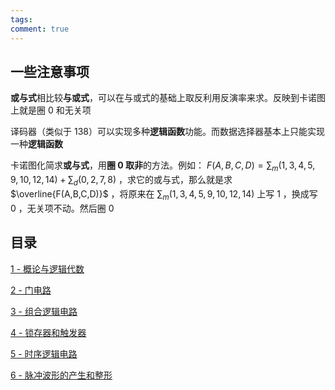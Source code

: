 ```yaml
---
tags: 
comment: true
---
```

## 一些注意事项

**或与式**相比较**与或式**，可以在与或式的基础上取反利用反演率来求。反映到卡诺图上就是圈 $0$ 和无关项

译码器（类似于 138）可以实现多种**逻辑函数**功能。而数据选择器基本上只能实现一种**逻辑函数**

卡诺图化简求**或与式**，用**圈 $0$ 取非**的方法。例如： $F(A,B,C,D) = \sum_{m}(1,3,4,5,9,10,12,14) + \sum_{d}(0,2,7,8)$ ，求它的或与式，那么就是求 $\overline{F(A,B,C,D)}$ ，将原来在 $\sum_{m}(1,3,4,5,9,10,12,14)$ 上写 $1$ ，换成写 $0$ ，无关项不动。然后圈 $0$

## 目录

[1 - 概论与逻辑代数](1%20-%20概论与逻辑代数.md)

[2 - 门电路](2%20-%20门电路.md)

[3 - 组合逻辑电路](3%20-%20组合逻辑电路.md)

[4 - 锁存器和触发器](4%20-%20锁存器和触发器.md)

[5 - 时序逻辑电路](5%20-%20时序逻辑电路.md)

[6 - 脉冲波形的产生和整形](6%20-%20脉冲波形的产生和整形.md)